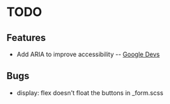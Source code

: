 # TODO

## Features
- Add ARIA to improve accessibility -- [Google Devs](https://developers.google.com/web/fundamentals/accessibility/semantics-aria/aria-labels-and-relationships)

## Bugs
- display: flex doesn't float the buttons in _form.scss